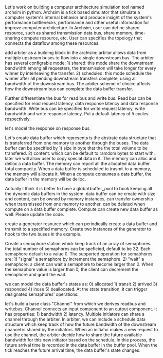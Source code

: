 Let's work on building a computer architecture simulation tool named archsim in python. Archsim is a tick based simulator that simulate a computer system's internal behavior and produce insight of the system's performance bottlenecks, performance and other useful information for improve computer architecture. In Archsim, user can define shared resource, such as shared transmission data bus, share memory, time-sharing compute resource, etc. User can specifies the topology that connects the dataflow among these resources.

add arbiter as a building block in the archisim: arbitor allows data from multiple upstream buses to flow into a single downstream bus. The arbiter has several configrable mode: 1) shared: this mode share the downstream bandwidth among all requesters, the transmission will take longer for every winner by interleaving the transfer. 2) scheduled: this mode schedule the winner after all pending downstream transfers complete, using all bandwidth of the downstream bus. The arbiter scheme of choice affects how the downstream bus can complete the data buffer transfer.

Further differentiate the bus for read bus and write bus. Read bus can be specified for read request latency, data response latency and data response bandwidth. Write bus can be specified for write request latency, write bandwidth and write response latency. Put a default latency of 5 cycles respectively.

let's model the response on response bus.



Let's create data buffer which represents is the abstrate data structure that is transferred from one memory to another through the buses. The data buffer can be specified by 1) size in byte that the the total volume to be transfered. 2) content: which can be default to ramdom bytes to start with. later we will allow user to copy special data in it. The memory can alloc and delloc a data buffer. The memory can report all the allocated data buffer total compacity. When a data buffer is scheduled to trasmit to a memory, the memory will allocate it. When a compute consumes a data buffer, the data buffer in the memory will be delloc.

Actually I think it is better to have a global buffer_pool to book keeping all the dynamic data buffers in the system. data buffer can be create with size and content, can be owned by memory instances, can transfer ownership when transmissed from one memory to another. can be deleted when compute on a data buffer complete. Compute can create new data buffer as well. Please update the code.

create a generator resource which can periodically create a data buffer and transmit to a specified memory. Create two instances of the generator to hook to the two buses in the example.

Create a semaphore station whick keep track of an array of semaphores. the total number of semaphores can be speficied, default to be 32. Each semaphore default to a value 0. The supported operation for semaphores are: 1) "signal" a semaphore by increment the semaphore. 2) "wait" a semaphore: a client can wait a semaphore to become larger than 0. When the semaphore value is larger than 0, the client can decrement the semaphore and grant the wait.

we can model the data buffer's states as: 0) allocated 1) transit 2) arrived 3) responded 4) inuse 5) deallocated. At the state transition, it can trigger designated semaphores' operations.

let's build a base class "Channel" from which we derives readbus and writebus. Channel connects an input component to an output component. It has properties: 1) bandwidth 2) latency. Multiple initiators can share a channel through the arbiter. In arbiter, we can include a schedule data structure which keep track of how the future bandwidth of the downstream channel is shared by the initiators. When an initiator makes a new request to use the channel, the arbiter decide how to share the future available bandwidth for this new initiator based on the schedule. In thie process, the future arrival time is recorded in the data buffer in the buffer pool. When the tick reaches the future arrival time, the data buffer's state changes.